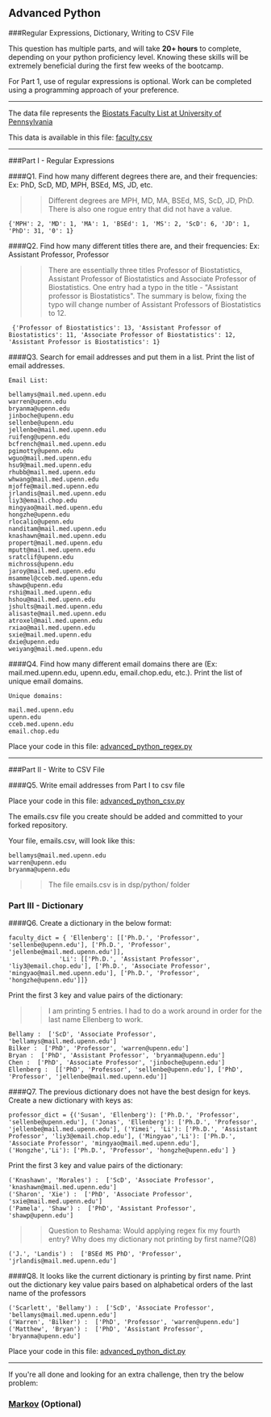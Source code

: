 ## Advanced Python    

###Regular Expressions, Dictionary, Writing to CSV File  

This question has multiple parts, and will take **20+ hours** to complete, depending on your python proficiency level.  Knowing these skills will be extremely beneficial during the first few weeks of the bootcamp.

For Part 1, use of regular expressions is optional.  Work can be completed using a programming approach of your preference. 

---

The data file represents the [Biostats Faculty List at University of Pennsylvania](http://www.med.upenn.edu/cceb/biostat/faculty.shtml)

This data is available in this file:  [faculty.csv](python/faculty.csv)

--- 

###Part I - Regular Expressions  


####Q1. Find how many different degrees there are, and their frequencies: Ex:  PhD, ScD, MD, MPH, BSEd, MS, JD, etc.

> > Different degrees are MPH, MD, MA, BSEd, MS, ScD, JD, PhD. There is also one rogue entry that did not have a value.


```{'MPH': 2, 'MD': 1, 'MA': 1, 'BSEd': 1, 'MS': 2, 'ScD': 6, 'JD': 1, 'PhD': 31, '0': 1}```


####Q2. Find how many different titles there are, and their frequencies:  Ex:  Assistant Professor, Professor

> > There are essentially three titles Professor of Biostatistics, Assistant Professor of Biostatistics and Associate Professor of Biostatistics. One entry had a typo in the title  - "Assistant professor is Biostatistics". The summary is below, fixing the typo will change number of Assistant Professors of Biostatistics to 12.

``` {'Professor of Biostatistics': 13, 'Assistant Professor of Biostatistics': 11, 'Associate Professor of Biostatistics': 12, 'Assistant Professor is Biostatistics': 1}```


####Q3. Search for email addresses and put them in a list.  Print the list of email addresses.


```
Email List:

bellamys@mail.med.upenn.edu
warren@upenn.edu
bryanma@upenn.edu
jinboche@upenn.edu
sellenbe@upenn.edu
jellenbe@mail.med.upenn.edu
ruifeng@upenn.edu
bcfrench@mail.med.upenn.edu
pgimotty@upenn.edu
wguo@mail.med.upenn.edu
hsu9@mail.med.upenn.edu
rhubb@mail.med.upenn.edu
whwang@mail.med.upenn.edu
mjoffe@mail.med.upenn.edu
jrlandis@mail.med.upenn.edu
liy3@email.chop.edu
mingyao@mail.med.upenn.edu
hongzhe@upenn.edu
rlocalio@upenn.edu
nanditam@mail.med.upenn.edu
knashawn@mail.med.upenn.edu
propert@mail.med.upenn.edu
mputt@mail.med.upenn.edu
sratclif@upenn.edu
michross@upenn.edu
jaroy@mail.med.upenn.edu
msammel@cceb.med.upenn.edu
shawp@upenn.edu
rshi@mail.med.upenn.edu
hshou@mail.med.upenn.edu
jshults@mail.med.upenn.edu
alisaste@mail.med.upenn.edu
atroxel@mail.med.upenn.edu
rxiao@mail.med.upenn.edu
sxie@mail.med.upenn.edu
dxie@upenn.edu
weiyang@mail.med.upenn.edu
```


####Q4. Find how many different email domains there are (Ex:  mail.med.upenn.edu, upenn.edu, email.chop.edu, etc.).  Print the list of unique email domains.


```
Unique domains:

mail.med.upenn.edu
upenn.edu
cceb.med.upenn.edu
email.chop.edu
```

Place your code in this file: [advanced_python_regex.py](python/advanced_python_regex.py)

---

###Part II - Write to CSV File

####Q5.  Write email addresses from Part I to csv file

Place your code in this file: [advanced_python_csv.py](python/advanced_python_csv.py)

The emails.csv file you create should be added and committed to your forked repository.

Your file, emails.csv, will look like this:
```
bellamys@mail.med.upenn.edu
warren@upenn.edu
bryanma@upenn.edu
```

> > The file emails.csv is in dsp/python/ folder


### Part III - Dictionary

####Q6.  Create a dictionary in the below format:
```
faculty_dict = { 'Ellenberg': [['Ph.D.', 'Professor', 'sellenbe@upenn.edu'], ['Ph.D.', 'Professor', 'jellenbe@mail.med.upenn.edu']],
              'Li': [['Ph.D.', 'Assistant Professor', 'liy3@email.chop.edu'], ['Ph.D.', 'Associate Professor', 'mingyao@mail.med.upenn.edu'], ['Ph.D.', 'Professor', 'hongzhe@upenn.edu']]}
```
Print the first 3 key and value pairs of the dictionary:

> > I am printing 5 entries. I had to do a work around in order for the last name Ellenberg to work.

```
Bellamy :  ['ScD', 'Associate Professor', 'bellamys@mail.med.upenn.edu']
Bilker :  ['PhD', 'Professor', 'warren@upenn.edu']
Bryan :  ['PhD', 'Assistant Professor', 'bryanma@upenn.edu']
Chen :  ['PhD', 'Associate Professor', 'jinboche@upenn.edu']
Ellenberg :  [['PhD', 'Professor', 'sellenbe@upenn.edu'], ['PhD', 'Professor', 'jellenbe@mail.med.upenn.edu']]
```


####Q7.  The previous dictionary does not have the best design for keys.  Create a new dictionary with keys as:

```
professor_dict = {('Susan', 'Ellenberg'): ['Ph.D.', 'Professor', 'sellenbe@upenn.edu'], ('Jonas', 'Ellenberg'): ['Ph.D.', 'Professor', 'jellenbe@mail.med.upenn.edu'], ('Yimei', 'Li'): ['Ph.D.', 'Assistant Professor', 'liy3@email.chop.edu'], ('Mingyao','Li'): ['Ph.D.', 'Associate Professor', 'mingyao@mail.med.upenn.edu'], ('Hongzhe','Li'): ['Ph.D.', 'Professor', 'hongzhe@upenn.edu'] }
```

Print the first 3 key and value pairs of the dictionary:

```
('Knashawn', 'Morales') :  ['ScD', 'Associate Professor', 'knashawn@mail.med.upenn.edu']
('Sharon', 'Xie') :  ['PhD', 'Associate Professor', 'sxie@mail.med.upenn.edu']
('Pamela', 'Shaw') :  ['PhD', 'Assistant Professor', 'shawp@upenn.edu']
```

> > Question to Reshama: Would applying regex fix my fourth entry? Why does my dictionary not printing by first name?(Q8)


```('J.', 'Landis') :  ['BSEd MS PhD', 'Professor', 'jrlandis@mail.med.upenn.edu']```



####Q8.  It looks like the current dictionary is printing by first name.  Print out the dictionary key value pairs based on alphabetical orders of the last name of the professors

```
('Scarlett', 'Bellamy') :  ['ScD', 'Associate Professor', 'bellamys@mail.med.upenn.edu']
('Warren', 'Bilker') :  ['PhD', 'Professor', 'warren@upenn.edu']
('Matthew', 'Bryan') :  ['PhD', 'Assistant Professor', 'bryanma@upenn.edu']
```

Place your code in this file: [advanced_python_dict.py](python/advanced_python_dict.py)

--- 

If you're all done and looking for an extra challenge, then try the below problem:  

### [Markov](python/markov.py) (Optional)

